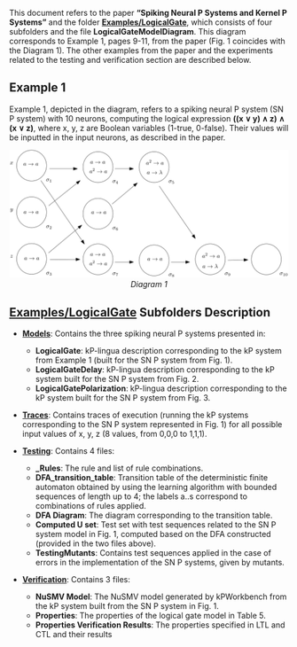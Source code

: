 This document refers to the paper **“Spiking Neural P Systems and Kernel P Systems”** and the folder **[Examples/LogicalGate](Examples/LogicGate)**, which consists of four subfolders and the file **LogicalGateModelDiagram**. This diagram corresponds to Example 1, pages 9-11, from the paper (Fig. 1 coincides with the Diagram 1). The other examples from the paper and the experiments related to the testing and verification section are described below.

## Example 1

Example 1, depicted in the diagram, refers to a spiking neural P system (SN P system) with 10 neurons, computing the logical expression **((x ∨ y) ∧ z) ∧ (x ∨ z)**, where x, y, z are Boolean variables (1-true, 0-false). Their values will be inputted in the input neurons, as described in the paper.

<p align="center">
  <img src="Examples/LogicGate/LogicalGateModelDiagram.png">
  <br?

  *Diagram 1*

</p>

## [Examples/LogicalGate](Examples/LogicGate) Subfolders Description

- **[Models](Examples/LogicGate/Models)**: Contains the three spiking neural P systems presented in:
  - **LogicalGate**: kP-lingua description corresponding to the kP system from Example 1 (built for the SN P system from Fig. 1).
  - **LogicalGateDelay**: kP-lingua description corresponding to the kP system built for the SN P system from Fig. 2.
  - **LogicalGatePolarization**: kP-lingua description corresponding to the kP system built for the SN P system from Fig. 3.

- **[Traces](Examples/LogicGate/Traces)**: Contains traces of execution (running the kP systems corresponding to the SN P system represented in Fig. 1) for all possible input values of x, y, z (8 values, from 0,0,0 to 1,1,1).

- **[Testing](Examples/LogicGate/Testing)**: Contains 4 files:
  - **_Rules**: The rule and list of rule combinations.
  - **DFA_transition_table**: Transition table of the deterministic finite automaton obtained by using the learning algorithm with bounded sequences of length up to 4; the labels a..s correspond to combinations of rules applied.
  - **DFA Diagram**: The diagram corresponding to the transition table.
  - **Computed U set**: Test set with test sequences related to the SN P system model in Fig. 1, computed based on the DFA constructed (provided in the two files above).
  - **TestingMutants**: Contains test sequences applied in the case of errors in the implementation of the SN P systems, given by mutants.

- **[Verification](Examples/LogicGate/Verification)**: Contains 3 files:
  - **NuSMV Model**: The NuSMV model generated by kPWorkbench from the kP system built from the SN P system in Fig. 1.
  - **Properties**: The properties of the logical gate model in Table 5.
  - **Properties Verification Results**: The properties specified in LTL and CTL and their results
